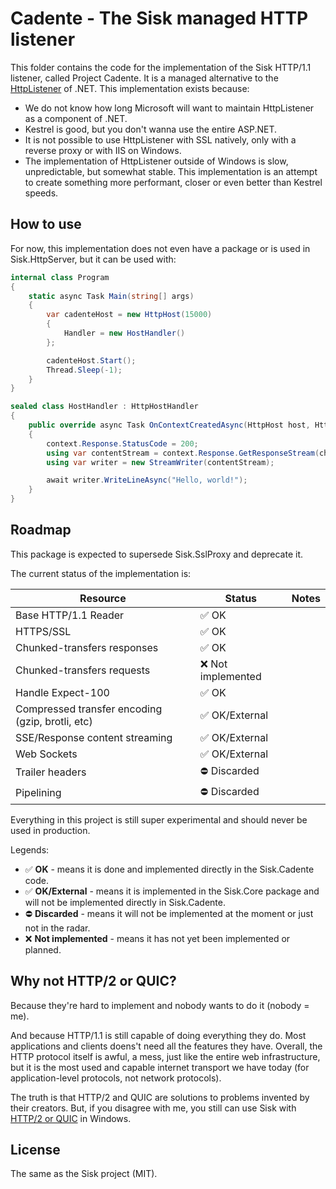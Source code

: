 # Cadente - The Sisk managed HTTP listener

This folder contains the code for the implementation of the Sisk HTTP/1.1 listener, called Project Cadente. It is a managed alternative to the [HttpListener](https://learn.microsoft.com/en-us/dotnet/api/system.net.httplistener?view=net-9.0) of .NET. This implementation exists because:

- We do not know how long Microsoft will want to maintain HttpListener as a component of .NET.
- Kestrel is good, but you don't wanna use the entire ASP.NET.
- It is not possible to use HttpListener with SSL natively, only with a reverse proxy or with IIS on Windows.
- The implementation of HttpListener outside of Windows is slow, unpredictable, but somewhat stable. This implementation is an attempt to create something more performant, closer or even better than Kestrel speeds.

## How to use

For now, this implementation does not even have a package or is used in Sisk.HttpServer, but it can be used with:

```csharp
internal class Program
{
    static async Task Main(string[] args)
    {
        var cadenteHost = new HttpHost(15000)
        {
            Handler = new HostHandler()
        };

        cadenteHost.Start();
        Thread.Sleep(-1);
    }
}

sealed class HostHandler : HttpHostHandler
{
    public override async Task OnContextCreatedAsync(HttpHost host, HttpHostContext context)
    {
        context.Response.StatusCode = 200;
        using var contentStream = context.Response.GetResponseStream(chunked: true);
        using var writer = new StreamWriter(contentStream);

        await writer.WriteLineAsync("Hello, world!");
    }
}
```

## Roadmap

This package is expected to supersede Sisk.SslProxy and deprecate it.

The current status of the implementation is:

| Resource | Status | Notes |
| ------- | ------ | ----------- |
| Base HTTP/1.1 Reader | ✅ OK | |
| HTTPS/SSL | ✅ OK | |
| Chunked-transfers responses | ✅ OK | |
| Chunked-transfers requests | ❌ Not implemented | |
| Handle Expect-100 | ✅ OK | |
| Compressed transfer encoding (gzip, brotli, etc) | ✅ OK/External | |
| SSE/Response content streaming | ✅ OK/External  |  |
| Web Sockets | ✅ OK/External |  |
| Trailer headers | ⛔ Discarded |  |
| Pipelining | ⛔ Discarded |  |

Everything in this project is still super experimental and should never be used in production.

Legends:
- ✅ **OK** - means it is done and implemented directly in the Sisk.Cadente code.
- ✅ **OK/External** - means it is implemented in the Sisk.Core package and will not be implemented directly in Sisk.Cadente.
- ⛔ **Discarded** - means it will not be implemented at the moment or just not in the radar.
- ❌ **Not implemented** - means it has not yet been implemented or planned.

## Why not HTTP/2 or QUIC?

Because they're hard to implement and nobody wants to do it (nobody = me).

And because HTTP/1.1 is still capable of doing everything they do. Most applications and clients doens't need all the features they have. Overall, the HTTP protocol itself is awful, a mess, just like the entire web infrastructure, but it is the most used and capable internet transport we have today (for application-level protocols, not network protocols).

The truth is that HTTP/2 and QUIC are solutions to problems invented by their creators. But, if you disagree with me, you still can use Sisk with [HTTP/2 or QUIC](https://learn.microsoft.com/en-us/iis/manage/configuring-security/how-to-set-up-ssl-on-iis) in Windows.

## License

The same as the Sisk project (MIT).